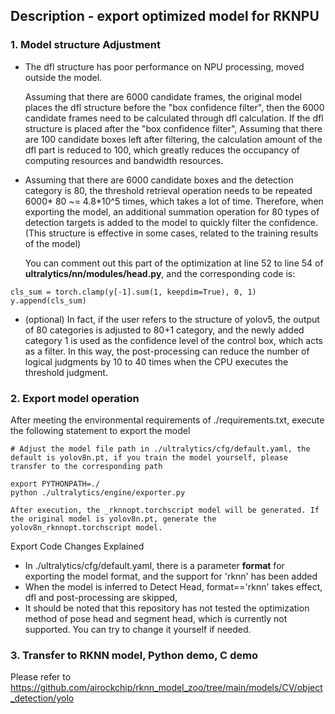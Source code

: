 ## Description - export optimized model for RKNPU

### 1. Model structure Adjustment

- The dfl structure has poor performance on NPU processing, moved outside the model.

   Assuming that there are 6000 candidate frames, the original model places the dfl structure before the "box confidence filter", then the 6000 candidate frames need to be calculated through dfl calculation. If the dfl structure is placed after the "box confidence filter", Assuming that there are 100 candidate boxes left after filtering, the calculation amount of the dfl part is reduced to 100, which greatly reduces the occupancy of computing resources and bandwidth resources.



- Assuming that there are 6000 candidate boxes and the detection category is 80, the threshold retrieval operation needs to be repeated 6000* 80 ~= 4.8*10^5 times, which takes a lot of time. Therefore, when exporting the model, an additional summation operation for 80 types of detection targets is added to the model to quickly filter the confidence. (This structure is effective in some cases, related to the training results of the model)

  You can comment out this part of the optimization at line 52 to line 54 of **ultralytics/nn/modules/head.py**, and the corresponding code is:

```
cls_sum = torch.clamp(y[-1].sum(1, keepdim=True), 0, 1)
y.append(cls_sum)
```




- (optional) In fact, if the user refers to the structure of yolov5, the output of 80 categories is adjusted to 80+1 category, and the newly added category 1 is used as the confidence level of the control box, which acts as a filter. In this way, the post-processing can reduce the number of logical judgments by 10 to 40 times when the CPU executes the threshold judgment.



### 2. Export model operation

After meeting the environmental requirements of ./requirements.txt, execute the following statement to export the model

```
# Adjust the model file path in ./ultralytics/cfg/default.yaml, the default is yolov8n.pt, if you train the model yourself, please transfer to the corresponding path

export PYTHONPATH=./
python ./ultralytics/engine/exporter.py

After execution, the _rknnopt.torchscript model will be generated. If the original model is yolov8n.pt, generate the yolov8n_rknnopt.torchscript model.
```



Export Code Changes Explained

- In ./ultralytics/cfg/default.yaml, there is a parameter **format** for exporting the model format, and the support for 'rknn' has been added
- When the model is inferred to Detect Head, format=='rknn' takes effect, dfl and post-processing are skipped,
- It should be noted that this repository has not tested the optimization method of pose head and segment head, which is currently not supported. You can try to change it yourself if needed.



### 3. Transfer to RKNN model, Python demo, C demo

Please refer to https://github.com/airockchip/rknn_model_zoo/tree/main/models/CV/object_detection/yolo
